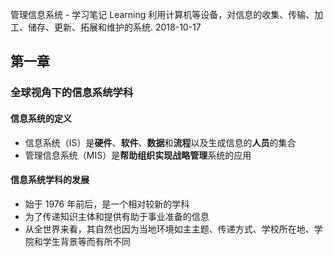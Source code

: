 管理信息系统 - 学习笔记
Learning
利用计算机等设备，对信息的收集、传输、加工、储存、更新、拓展和维护的系统.
2018-10-17

## 第一章

### 全球视角下的信息系统学科

#### 信息系统的定义

- 信息系统（IS）是**硬件**、**软件**、**数据**和**流程**以及生成信息的**人员**的集合
- 管理信息系统（MIS）是**帮助组织实现战略管理**系统的应用

#### 信息系统学科的发展

- 始于 1976 年前后，是一个相对较新的学科
- 为了传递知识主体和提供有助于事业准备的信息
- 从全世界来看，其自然也因为当地环境如主主题、传递方式、学校所在地、学院和学生背景等而有所不同